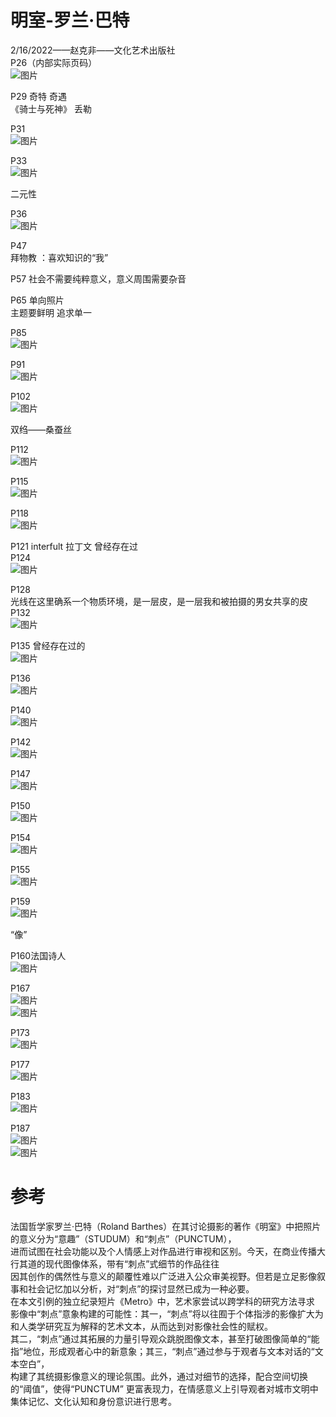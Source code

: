 # 明室-罗兰·巴特
2/16/2022——赵克非——文化艺术出版社  
P26（内部实际页码）  
![图片](https://user-images.githubusercontent.com/84896436/154268300-1ceeab1e-161f-4db3-91bd-e4025a84b194.png)  

P29  奇特 奇遇  
《骑士与死神》 丢勒  

P31  
![图片](https://user-images.githubusercontent.com/84896436/154271200-ca7c79fd-0f54-4201-8805-936d37da2d02.png)

P33  
![图片](https://user-images.githubusercontent.com/84896436/154271240-884fc29c-4ced-4b7c-9b03-59cd861fb3cd.png)

二元性  

P36  
![图片](https://user-images.githubusercontent.com/84896436/154271283-a6a16cde-8416-4809-870a-14c716fca7ee.png)

P47  
拜物教  ：喜欢知识的“我”  

P57 社会不需要纯粹意义，意义周围需要杂音  

P65  单向照片  
主题要鲜明     追求单一  

P85  
![图片](https://user-images.githubusercontent.com/84896436/154272080-dc21f580-e2fc-43a9-97af-499cdeb6e6b1.png)

P91  
![图片](https://user-images.githubusercontent.com/84896436/154272104-0af78aec-f400-43b8-8cf7-9ecf788c8d49.png)

P102  
![图片](https://user-images.githubusercontent.com/84896436/154272140-b6bf262b-0814-4efe-8ca5-2c8b1e11d812.png)

双绉——桑蚕丝   

P112  
![图片](https://user-images.githubusercontent.com/84896436/154272179-e8cdea44-908c-49a9-8d32-41764e5d41d3.png)

P115  
![图片](https://user-images.githubusercontent.com/84896436/154272207-be59f3cb-6e08-4dc4-9e05-322edbf3797c.png)

P118    
![图片](https://user-images.githubusercontent.com/84896436/154272275-58235c06-d80e-40a9-8a1a-1d24582c6a48.png)

P121  interfult  拉丁文   曾经存在过   
P124  
![图片](https://user-images.githubusercontent.com/84896436/154272345-b197ba32-3e9b-4f5b-9e79-e8152f652519.png)

P128  
光线在这里确系一个物质环境，是一层皮，是一层我和被拍摄的男女共享的皮  
P132  
![图片](https://user-images.githubusercontent.com/84896436/154272412-7b59277b-2dcd-40eb-80e9-27b2061c5682.png)

P135  曾经存在过的  
![图片](https://user-images.githubusercontent.com/84896436/154272439-fe8873c3-cde0-4b21-847a-2ad2e0da0161.png)

P136  
![图片](https://user-images.githubusercontent.com/84896436/154272463-afb6edc0-d276-4d3a-a05e-ef3926a66318.png)

P140  
![图片](https://user-images.githubusercontent.com/84896436/154272490-db5ebc29-d14b-4c8c-98b9-0286bde96662.png)

P142  
![图片](https://user-images.githubusercontent.com/84896436/154272520-bbc859a6-5206-453e-af18-236a1c21189a.png)

P147  
![图片](https://user-images.githubusercontent.com/84896436/154272559-60fb5bca-16f8-4f5f-9823-f44d25794ad2.png)

P150  
![图片](https://user-images.githubusercontent.com/84896436/154272584-53a990d7-9a81-4f03-838e-43edc4a79291.png)

P154  
![图片](https://user-images.githubusercontent.com/84896436/154272607-951a8dfa-f519-4dec-a712-ad087e86a362.png)

P155  
![图片](https://user-images.githubusercontent.com/84896436/154272630-afb16f5d-bd98-49f4-905e-3342d4de73bf.png)

P159  
![图片](https://user-images.githubusercontent.com/84896436/154272661-129c90d3-928e-48e9-9e9b-491c68781dd6.png)

“像”  

P160法国诗人   
![图片](https://user-images.githubusercontent.com/84896436/154272701-d7ca58ba-fe80-4ead-b5ae-6eb85411d5d3.png)

P167  
![图片](https://user-images.githubusercontent.com/84896436/154272736-7dda6539-ba3b-43e9-9861-d3bb719749ae.png)  
![图片](https://user-images.githubusercontent.com/84896436/154272775-392a55b3-4cba-4a24-b89d-bfbfd15e2d39.png)  

P173  
![图片](https://user-images.githubusercontent.com/84896436/154272832-49acb409-7238-453b-8616-2bca742d4aec.png)

P177  
![图片](https://user-images.githubusercontent.com/84896436/154272856-180ae0c7-08d6-4c57-87d6-904dc545f700.png)

P183  
![图片](https://user-images.githubusercontent.com/84896436/154272900-4b41fd2e-f8bd-48da-9f8c-1eaef285e7bb.png)

P187  
![图片](https://user-images.githubusercontent.com/84896436/154272929-148121e6-019b-4cdd-8eab-e95319f38b87.png)  
![图片](https://user-images.githubusercontent.com/84896436/154272969-2f7bc9a7-3632-4408-b211-25ba36091e41.png)  






# 参考
法国哲学家罗兰·巴特（Roland Barthes）在其讨论摄影的著作《明室》中把照片的意义分为“意趣”（STUDUM）和“刺点”（PUNCTUM），  
进而试图在社会功能以及个人情感上对作品进行审视和区别。今天，在商业传播大行其道的现代图像体系，带有“刺点”式细节的作品往往  
因其创作的偶然性与意义的颠覆性难以广泛进入公众审美视野。但若是立足影像叙事和社会记忆加以分析，对“刺点”的探讨显然已成为一种必要。  
在本文引例的独立纪录短片《Metro》中，艺术家尝试以跨学科的研究方法寻求  
影像中“刺点”意象构建的可能性：其一，“刺点”将以往囿于个体指涉的影像扩大为和人类学研究互为解释的艺术文本，从而达到对影像社会性的赋权。  
其二，“刺点”通过其拓展的力量引导观众跳脱图像文本，甚至打破图像简单的“能指”地位，形成观者心中的新意象；其三，“刺点”通过参与于观者与文本对话的“文本空白”，  
构建了其统摄影像意义的理论氛围。此外，通过对细节的选择，配合空间切换的“阈值”，使得“PUNCTUM” 更富表现力，在情感意义上引导观者对城市文明中集体记忆、文化认知和身份意识进行思考。

